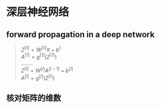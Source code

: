 # 深层神经网络

## forward propagation in a deep network 
>$Z^{[1]}=W^{[1]}X+b^{{1}}$ \
$A^{[1]}=g^{[1]}(Z^{[1]})$ \
........ \
$Z^{[l]}=W^{[l]}A^{[l-1]}+b^{[l]}$ \
$A^{[l]}=g^{[l]}(Z^{[l]})$ 

## 核对矩阵的维数
